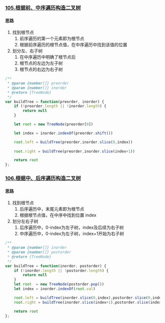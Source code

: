 ### [105.根据前、中序遍历构造二叉树](https://leetcode-cn.com/problems/construct-binary-tree-from-preorder-and-inorder-traversal/)

#### 思路
1. 找到根节点
   1. 前序遍历的第一个元素即为根节点
   2. 根据前序遍历的根节点值，在中序遍历中找到该值的位置
2. 划分左、右子树
   1. 在中序遍历中明确了根节点后
   2. 根节点的左边为左子树
   3. 根节点的右边为右子树

```javascript
/**
 * @param {number[]} preorder
 * @param {number[]} inorder
 * @return {TreeNode}
 */
var buildTree = function(preorder, inorder) {
    if (!preorder.length || !inorder.length) {
        return null
    }

    let root = new TreeNode(preorder[0])

    let index = inorder.indexOf(preorder.shift())

    root.left = buildTree(preorder,inorder.slice(0,index))
    
    root.right = buildTree(preorder,inorder.slice(index+1))

    return root
};
```

### [106.根据中、后序遍历构造二叉树](https://leetcode-cn.com/problems/construct-binary-tree-from-inorder-and-postorder-traversal/)

#### 思路
1. 找到根节点
   1. 后序遍历中，末尾元素即为根节点
   2. 根据根节点值，在中序中找到位置 index
2. 划分左右子树
   1. 后序遍历中，0-index为左子树，index及后续为右子树
   2. 中序遍历中，0-index为左子树，index+1开始为右子树

```javascript
/**
 * @param {number[]} inorder
 * @param {number[]} postorder
 * @return {TreeNode}
 */
var buildTree = function(inorder, postorder) {
    if (!inorder.length || !postorder.length) {
        return null
    }
    let root  = new TreeNode(postorder.pop())
    let index = inorder.indexOf(root.val)

    root.left = buildTree(inorder.slice(0,index),postorder.slice(0,index))
    root.right = buildTree(inorder.slice(index+1),postorder.slice(index))

    return root
};

```

